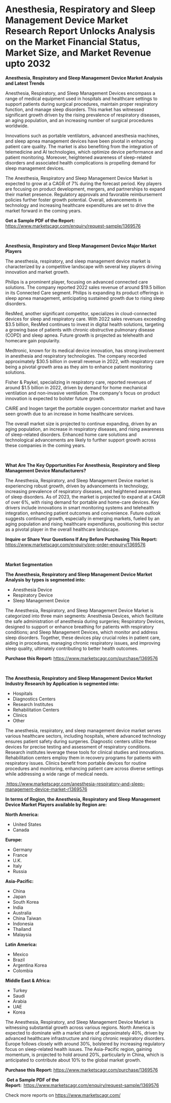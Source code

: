 <p><h1>Anesthesia, Respiratory and Sleep Management Device Market Research Report Unlocks Analysis on the Market Financial Status, Market Size, and Market Revenue upto 2032</h1></p><p><strong>Anesthesia, Respiratory and Sleep Management Device Market Analysis and Latest Trends</strong></p>
<p><p>Anesthesia, Respiratory, and Sleep Management Devices encompass a range of medical equipment used in hospitals and healthcare settings to support patients during surgical procedures, maintain proper respiratory function, and manage sleep disorders. This market has witnessed significant growth driven by the rising prevalence of respiratory diseases, an aging population, and an increasing number of surgical procedures worldwide.</p><p>Innovations such as portable ventilators, advanced anesthesia machines, and sleep apnea management devices have been pivotal in enhancing patient care quality. The market is also benefiting from the integration of telemedicine and AI technologies, which optimize device performance and patient monitoring. Moreover, heightened awareness of sleep-related disorders and associated health complications is propelling demand for sleep management devices.</p><p>The Anesthesia, Respiratory and Sleep Management Device Market is expected to grow at a CAGR of 7% during the forecast period. Key players are focusing on product development, mergers, and partnerships to expand their market presence. Regulatory approvals and favorable reimbursement policies further foster growth potential. Overall, advancements in technology and increasing healthcare expenditures are set to drive the market forward in the coming years.</p></p>
<p><strong>Get a Sample PDF of the Report:&nbsp;</strong> <a href="https://www.marketscagr.com/enquiry/request-sample/1369576?utm_campaign=2384&utm_medium=2&utm_source=Github&utm_content=ia&utm_term=22032025&utm_id=anesthesia-respiratory-and-sleep-management-device">https://www.marketscagr.com/enquiry/request-sample/1369576</a></p>
<p>&nbsp;</p>
<p><strong>Anesthesia, Respiratory and Sleep Management Device Major Market Players</strong></p>
<p><p>The anesthesia, respiratory, and sleep management device market is characterized by a competitive landscape with several key players driving innovation and market growth. </p><p>Philips is a prominent player, focusing on advanced connected care solutions. The company reported 2022 sales revenue of around $19.5 billion in its Connected Care segment. Philips is expanding its product offerings in sleep apnea management, anticipating sustained growth due to rising sleep disorders.</p><p>ResMed, another significant competitor, specializes in cloud-connected devices for sleep and respiratory care. With 2022 sales revenues exceeding $3.5 billion, ResMed continues to invest in digital health solutions, targeting a growing base of patients with chronic obstructive pulmonary disease (COPD) and sleep apnea. Future growth is projected as telehealth and homecare gain popularity.</p><p>Medtronic, known for its medical device innovation, has strong involvement in anesthesia and respiratory technologies. The company recorded approximately $30.5 billion in overall revenue in 2022, with respiratory care being a pivotal growth area as they aim to enhance patient monitoring solutions.</p><p>Fisher & Paykel, specializing in respiratory care, reported revenues of around $1.5 billion in 2022, driven by demand for home mechanical ventilation and non-invasive ventilation. The company's focus on product innovation is expected to bolster future growth.</p><p>CAIRE and Inogen target the portable oxygen concentrator market and have seen growth due to an increase in home healthcare services. </p><p>The overall market size is projected to continue expanding, driven by an aging population, an increase in respiratory diseases, and rising awareness of sleep-related disorders. Enhanced home care solutions and technological advancements are likely to further support growth across these companies in the coming years.</p></p>
<p>&nbsp;</p>
<p><strong>What Are The Key Opportunities For Anesthesia, Respiratory and Sleep Management Device Manufacturers?</strong></p>
<p><p>The Anesthesia, Respiratory, and Sleep Management Device market is experiencing robust growth, driven by advancements in technology, increasing prevalence of respiratory diseases, and heightened awareness of sleep disorders. As of 2023, the market is projected to expand at a CAGR of over 6%, with rising demand for portable and home-care devices. Key drivers include innovations in smart monitoring systems and telehealth integration, enhancing patient outcomes and convenience. Future outlook suggests continued growth, especially in emerging markets, fueled by an aging population and rising healthcare expenditures, positioning this sector as a pivotal player in the overall healthcare landscape.</p></p>
<p><strong>Inquire or Share Your Questions If Any Before Purchasing This Report:</strong> <a href="https://www.marketscagr.com/enquiry/pre-order-enquiry/1369576?utm_campaign=2384&utm_medium=2&utm_source=Github&utm_content=ia&utm_term=22032025&utm_id=anesthesia-respiratory-and-sleep-management-device">https://www.marketscagr.com/enquiry/pre-order-enquiry/1369576</a></p>
<p>&nbsp;</p>
<p><strong>Market Segmentation</strong></p>
<p><strong>The Anesthesia, Respiratory and Sleep Management Device Market Analysis by types is segmented into:</strong></p>
<p><ul><li>Anesthesia Device</li><li>Respiratory Device</li><li>Sleep Management Device</li></ul></p>
<p><p>The Anesthesia, Respiratory, and Sleep Management Device Market is categorized into three main segments: Anesthesia Devices, which facilitate the safe administration of anesthesia during surgeries; Respiratory Devices, designed to support or enhance breathing for patients with respiratory conditions; and Sleep Management Devices, which monitor and address sleep disorders. Together, these devices play crucial roles in patient care, aiding in procedures, managing chronic respiratory issues, and improving sleep quality, ultimately contributing to better health outcomes.</p></p>
<p><strong>Purchase this Report:&nbsp;</strong><a href="https://www.marketscagr.com/purchase/1369576?utm_campaign=2384&utm_medium=2&utm_source=Github&utm_content=ia&utm_term=22032025&utm_id=anesthesia-respiratory-and-sleep-management-device">https://www.marketscagr.com/purchase/1369576</a></p>
<p>&nbsp;</p>
<p><strong>The Anesthesia, Respiratory and Sleep Management Device Market Industry Research by Application is segmented into:</strong></p>
<p><ul><li>Hospitals</li><li>Diagnostics Centers</li><li>Research Institutes</li><li>Rehabilitation Centers</li><li>Clinics</li><li>Other</li></ul></p>
<p><p>The anesthesia, respiratory, and sleep management device market serves various healthcare sectors, including hospitals, where advanced technology ensures patient safety during surgeries. Diagnostic centers utilize these devices for precise testing and assessment of respiratory conditions. Research institutes leverage these tools for clinical studies and innovations. Rehabilitation centers employ them in recovery programs for patients with respiratory issues. Clinics benefit from portable devices for routine procedures and monitoring, enhancing patient care across diverse settings while addressing a wide range of medical needs.</p></p>
<p><a href="https://www.marketscagr.com/anesthesia-respiratory-and-sleep-management-device-market-r1369576?utm_campaign=2384&utm_medium=2&utm_source=Github&utm_content=ia&utm_term=22032025&utm_id=anesthesia-respiratory-and-sleep-management-device">&nbsp;https://www.marketscagr.com/anesthesia-respiratory-and-sleep-management-device-market-r1369576</a></p>
<p><strong>In terms of Region, the Anesthesia, Respiratory and Sleep Management Device Market Players available by Region are:</strong></p>
<p>
    <p> <strong> North America: </strong>
        <ul>
            <li>United States</li>
            <li>Canada</li>
        </ul>
        </p> 
    <p> <strong> Europe: </strong>
        <ul>
            <li>Germany</li>
            <li>France</li>
            <li>U.K.</li>
            <li>Italy</li>
            <li>Russia</li>
        </ul>
        </p> 
    <p> <strong> Asia-Pacific: </strong>
        <ul>
            <li>China</li>
            <li>Japan</li>
            <li>South Korea</li>
            <li>India</li>
            <li>Australia</li>
            <li>China Taiwan</li>
            <li>Indonesia</li>
            <li>Thailand</li>
            <li>Malaysia</li>
        </ul>
        </p> 
    <p> <strong> Latin America: </strong>
        <ul>
            <li>Mexico</li>
            <li>Brazil</li>
            <li>Argentina Korea</li>
            <li>Colombia</li>
        </ul>
        </p> 
    <p> <strong> Middle East & Africa: </strong>
        <ul>
            <li>Turkey</li>
            <li>Saudi</li>
            <li>Arabia</li>
            <li>UAE</li>
            <li>Korea</li>
        </ul>
    </p>
    </p>
<p><p>The Anesthesia, Respiratory, and Sleep Management Device Market is witnessing substantial growth across various regions. North America is expected to dominate with a market share of approximately 40%, driven by advanced healthcare infrastructure and rising chronic respiratory disorders. Europe follows closely with around 30%, bolstered by increasing regulatory focus on sleep-related health issues. The Asia-Pacific region, gaining momentum, is projected to hold around 20%, particularly in China, which is anticipated to contribute about 10% to the global market growth.</p></p>
<p><strong>Purchase this Report: </strong><a href="https://www.marketscagr.com/purchase/1369576?utm_campaign=2384&utm_medium=2&utm_source=Github&utm_content=ia&utm_term=22032025&utm_id=anesthesia-respiratory-and-sleep-management-device">https://www.marketscagr.com/purchase/1369576</a></p>
<p>&nbsp;<strong>Get a Sample PDF of the Report:&nbsp;&nbsp;</strong><a href="https://www.marketscagr.com/enquiry/request-sample/1369576?utm_campaign=2384&utm_medium=2&utm_source=Github&utm_content=ia&utm_term=22032025&utm_id=anesthesia-respiratory-and-sleep-management-device">https://www.marketscagr.com/enquiry/request-sample/1369576</a></p>
<p><strong></strong></p>
<p>Check more reports on <a href="https://www.marketscagr.com/?utm_campaign=2384&utm_medium=2&utm_source=Github&utm_content=ia&utm_term=22032025&utm_id=anesthesia-respiratory-and-sleep-management-device">https://www.marketscagr.com/</a></p>